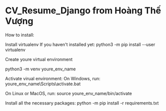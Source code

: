 # CV_Resume_Django from Hoàng Thế Vượng

How to install:

Install virtualenv If you haven't installed yet:
python3 -m pip install --user virtualenv

Create youre virtual environment

python3 -m venv youre_env_name

Activate virual environment:
On Windows, run:
youre_env_name\Scripts\activate.bat

On Linux or MacOS, run:
source youre_env_name/bin/activate

Install all the necessary packages:
python -m pip install -r requirements.txt





